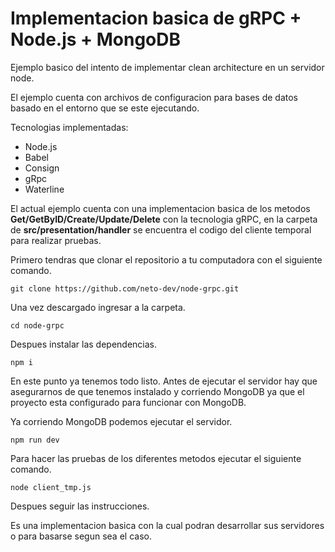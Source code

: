 # Implementacion basica de gRPC + Node.js + MongoDB

Ejemplo basico del intento de implementar clean architecture en un servidor node.

El ejemplo cuenta con archivos de configuracion para bases de datos basado en el entorno que se este ejecutando.

Tecnologias implementadas:

- Node.js
- Babel
- Consign
- gRpc
- Waterline

El actual ejemplo cuenta con una implementacion basica de los metodos **Get/GetByID/Create/Update/Delete** con la tecnologia gRPC, en la carpeta de **src/presentation/handler** se encuentra el codigo del cliente temporal para realizar pruebas.

Primero tendras que clonar el repositorio a tu computadora con el siguiente comando.

`git clone https://github.com/neto-dev/node-grpc.git`

Una vez descargado ingresar a la carpeta.

`cd node-grpc`

Despues instalar las dependencias.

`npm i`

En este punto ya tenemos todo listo. Antes de ejecutar el servidor hay que asegurarnos de que tenemos instalado y corriendo MongoDB ya que el proyecto esta configurado para funcionar con MongoDB.

Ya corriendo MongoDB podemos ejecutar el servidor.

`npm run dev`

Para hacer las pruebas de los diferentes metodos ejecutar el siguiente comando.

`node client_tmp.js`

Despues seguir las instrucciones.

Es una implementacion basica con la cual podran desarrollar sus servidores o para basarse segun sea el caso. 
